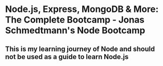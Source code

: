 # Node.js, Express, MongoDB & More: The Complete Bootcamp - Jonas Schmedtmann's Node Bootcamp

## This is my learning journey of Node and should not be used as a guide to learn Node.js
